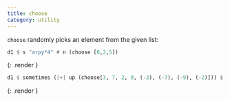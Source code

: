 ```yaml
---
title: choose
category: utility
---
```


`choose` randomly picks an element from the given list:

~~~~haskell
d1 $ s "arpy*4" # n (choose [0,2,5])
~~~~
{: .render }

~~~~haskell
d1 $ sometimes (|+| up (choose[3, 7, 2, 9, (-3), (-7), (-9), (-2)])) $ n "~ 0 ~ 0" # s "sid"
~~~~
{: .render }

